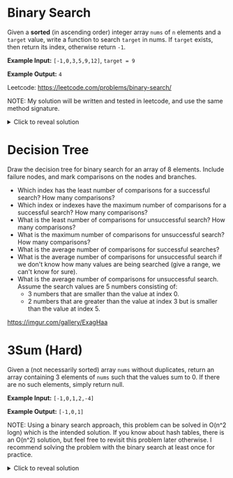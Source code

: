 # Binary Search
Given a **sorted** (in ascending order) integer array `nums` of `n` elements and a `target` value, write a function to search `target` in nums. If `target` exists, then return its index, otherwise return `-1`.

**Example Input:** `[-1,0,3,5,9,12]`, `target = 9`

**Example Output:** `4`

Leetcode: https://leetcode.com/problems/binary-search/

NOTE: My solution will be written and tested in leetcode, and use the same method signature.

<details>
<summary>Click to reveal solution</summary>

## Solution
In order to conduct our binary search, we create 2 variables `lo` and `hi` which keep track of the current range of indices we are searching in. At each iteration, we compare the value at the midpoint of our current search range with the target value, and update our search range accordingly. This method of eliminating half your current search space at each step ONLY works because the array is sorted.

```java
public int search(int[] nums, int target) {
    //Set my current search range as the whole array
    int lo = 0, hi = nums.length-1;
    
    //Keep going until hi becomes less than lo
    //When they're equal, there's only one element to check
    while (lo <= hi) {
        //Get the middle of the range
        int m = (lo + hi) / 2;
        
        //If we've found the element, return index m
        if (nums[m] == target) return m;
        
        //If m is too big, update our search range to [lo,m-1]
        if (nums[m] > target) hi = m-1;
        else lo = m+1; //If m is too small, update to [m+1,hi]
    }
    
    return -1; //If we get here, element wasn't found
}
```
If n is the size of the input array, our runtime is O(logn), since we are halving the size of our current search space at every step. If our search space starts at n, the number of steps is the number of times we can divide n by 2 until we get 1, or O(logn). The space complexity is O(1), since we always create 3 new int variables: lo, hi, and m.
</details>

# Decision Tree
Draw the decision tree for binary search for an array of 8 elements. Include failure nodes, and mark comparisons on the nodes and branches.

- Which index has the least number of comparisons for a successful search? How many comparisons?
- Which index or indexes have the maximum number of comparisons for a successful search? How many comparisons?
- What is the least number of comparisons for unsuccessful search? How many comparisons?
- What is the maximum number of comparisons for unsuccessful search? How many comparisons?
- What is the average number of comparisons for successful searches?
- What is the average number of comparisons for unsuccessful search if we don't know how many values are being searched (give a range, we can't know for sure).
- What is the average number of comparisons for unsuccessful search. Assume the search values are 5 numbers consisting of:
    - 3 numbers that are smaller than the value at index 0.
    - 2 numbers that are greater than the value at index 3 but is smaller than the value at index 5.

https://imgur.com/gallery/ExagHaa

# 3Sum (Hard)
Given a (not necessarily sorted) array `nums` without duplicates, return an array containing 3 elements of `nums` such that the values sum to 0. If there are no such elements, simply return null.

**Example Input:** `[-1,0,1,2,-4]`

**Example Output:** `[-1,0,1]`

NOTE: Using a binary search approach, this problem can be solved in O(n^2 logn) which is the intended solution. If you know about hash tables, there is an O(n^2) solution, but feel free to revisit this problem later otherwise. I recommend solving the problem with the binary search at least once for practice.

<details>
<summary>Click to reveal solution</summary>

## Solution
The strategy to find 3 numbers that add up to 0 is to first sort the array so that you can use binary search. Then iterate through every combination of 2 numbers, and binary search the array for the last number you need. If the number you need is found and isn't one of the numbers in your current combination, you can simply return the solution. If it is in your current combination, you can break out of the binary search and keep looking.

```java
public static int[] threeSum(int[] nums) {
    Arrays.sort(nums);
    int n = nums.length;

    //Iterate through all combinations (i, j) in the array
    for (int i = 0; i < n; i++) {
        for (int j = i+1; j < n; j++) {

            //target + nums[i] + nums[j] = 0
            int target = 0 - nums[i] - nums[j];
            int lo = 0, hi = n-1;

            //Binary search for target
            while (lo <= hi) {
                int m = (lo + hi) / 2;

                if (nums[m] == target) {
                    //If we aren't using duplicate values, return solution
                    if (m != i && m != j) {
                        int[] solution = {nums[i], nums[j], target};
                        return solution;
                    }

                    //Otherwise, break out and try a different combination
                    else break;
                }

                if (nums[m] > target) hi = m-1;
                else lo = m+1;
            }
        }
    }

    //If we didn't find anything, return null
    return null; 
}
```
Since iterating through all the combinations (i, j) in the array is O(n^2), and for each of these combinations we're doing a binary search in O(logn), our total runtime is O(n^2 logn). Our space complexity is O(1) since we're not creating any new arrays of size dependent on n.
</details>